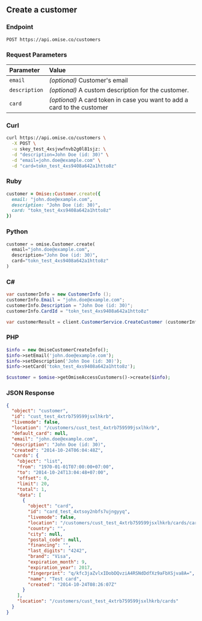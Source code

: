 ## Create a customer

### Endpoint

```
POST https://api.omise.co/customers
```

### Request Parameters

| Parameter                | Value                                             |
|:-------------------------|:--------------------------------------------------|
| `email`                  | *(optional)* Customer's email |
| `description`            | *(optional)* A custom description for the customer. |
| `card`                   | *(optional)* A card token in case you want to add a card to the customer |

### Curl

```sh
curl https://api.omise.co/customers \
  -X POST \
  -u skey_test_4xsjvwfnvb2g0l81sjz: \
  -d "description=John Doe (id: 30)" \
  -d "email=john.doe@example.com" \
  -d "card=tokn_test_4xs9408a642a1htto8z"
```

### Ruby

```ruby
customer = Omise::Customer.create({
  email: "john.doe@example.com",
  description: "John Doe (id: 30)",
  card: "tokn_test_4xs9408a642a1htto8z"
})
```

### Python

```python
customer = omise.Customer.create(
  email="john.doe@example.com",
  description="John Doe (id: 30)",
  card="tokn_test_4xs9408a642a1htto8z"
)
```

### C&#35;

```c#
var customerInfo = new CustomerInfo ();
customerInfo.Email = "john.doe@example.com";
customerInfo.Description = "John Doe (id: 30)";
customerInfo.CardId = "tokn_test_4xs9408a642a1htto8z"

var customerResult = client.CustomerService.CreateCustomer (customerInfo);
```

### PHP

```php
$info = new OmiseCustomerCreateInfo();
$info->setEmail('john.doe@example.com');
$info->setDescription('John Doe (id: 30)');
$info->setCard('tokn_test_4xs9408a642a1htto8z');

$customer = $omise->getOmiseAccessCustomers()->create($info);
```

### JSON Response

```json
{
  "object": "customer",
  "id": "cust_test_4xtrb759599jsxlhkrb",
  "livemode": false,
  "location": "/customers/cust_test_4xtrb759599jsxlhkrb",
  "default_card": null,
  "email": "john.doe@example.com",
  "description": "John Doe (id: 30)",
  "created": "2014-10-24T06:04:48Z",
  "cards": {
    "object": "list",
    "from": "1970-01-01T07:00:00+07:00",
    "to": "2014-10-24T13:04:48+07:00",
    "offset": 0,
    "limit": 20,
    "total": 1,
    "data": [
      {
        "object": "card",
        "id": "card_test_4xtsoy2nbfs7ujngyyq",
        "livemode": false,
        "location": "/customers/cust_test_4xtrb759599jsxlhkrb/cards/card_test_4xtsoy2nbfs7ujngyyq",
        "country": "",
        "city": null,
        "postal_code": null,
        "financing": "",
        "last_digits": "4242",
        "brand": "Visa",
        "expiration_month": 9,
        "expiration_year": 2017,
        "fingerprint": "q/kfc3jaZvlxIDobDQvziA4RSNdDdfXz9aFbXSjva8A=",
        "name": "Test card",
        "created": "2014-10-24T08:26:07Z"
      }
    ],
    "location": "/customers/cust_test_4xtrb759599jsxlhkrb/cards"
  }
}
```
